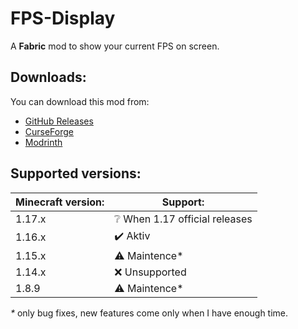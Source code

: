 # FPS-Display
A **Fabric** mod to show your current FPS on screen.

## Downloads:
You can download this mod from:
* [GitHub Releases](https://github.com/Grayray75/FPS-Display/releases)
* [CurseForge](https://www.curseforge.com/minecraft/mc-mods/fpsdisplay)
* [Modrinth](https://modrinth.com/mod/fpsdisplay)

## Supported versions:

Minecraft version: | Support:
------------------ | ---------
1.17.x | ❔ When 1.17 official releases
1.16.x | ✔️ Aktiv
1.15.x | ⚠️ Maintence*
1.14.x | ❌ Unsupported
1.8.9 | ⚠️ Maintence*

_*_ only bug fixes, new features come only when I have enough time.